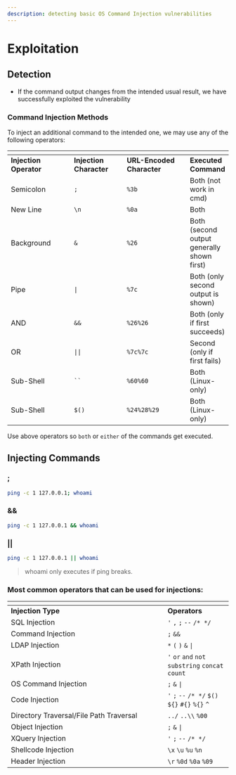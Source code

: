 ```yaml
---
description: detecting basic OS Command Injection vulnerabilities
---
```


# Exploitation

## Detection

* If the command output changes from the intended usual result, we have successfully exploited the vulnerability

### Command Injection Methods

To inject an additional command to the intended one, we may use any of the following operators:

<table data-header-hidden><thead><tr><th width="139"></th><th width="112"></th><th width="143"></th><th></th></tr></thead><tbody><tr><td><strong>Injection Operator</strong></td><td><strong>Injection Character</strong></td><td><strong>URL-Encoded Character</strong></td><td><strong>Executed Command</strong></td></tr><tr><td>Semicolon</td><td><code>;</code></td><td><code>%3b</code></td><td>Both (not work in cmd)</td></tr><tr><td>New Line</td><td><code>\n</code></td><td><code>%0a</code></td><td>Both</td></tr><tr><td>Background</td><td><code>&#x26;</code></td><td><code>%26</code></td><td>Both (second output generally shown first)</td></tr><tr><td>Pipe</td><td><code>|</code></td><td><code>%7c</code></td><td>Both (only second output is shown)</td></tr><tr><td>AND</td><td><code>&#x26;&#x26;</code></td><td><code>%26%26</code></td><td>Both (only if first succeeds)</td></tr><tr><td>OR</td><td><code>||</code></td><td><code>%7c%7c</code></td><td>Second (only if first fails)</td></tr><tr><td>Sub-Shell</td><td><code>``</code></td><td><code>%60%60</code></td><td>Both (Linux-only)</td></tr><tr><td>Sub-Shell</td><td><code>$()</code></td><td><code>%24%28%29</code></td><td>Both (Linux-only)</td></tr></tbody></table>

Use above operators so `both` or `either` of the commands get executed.

## Injecting Commands

### ;

```bash
ping -c 1 127.0.0.1; whoami
```

### &&

```bash
ping -c 1 127.0.0.1 && whoami
```

### ||

```bash
ping -c 1 127.0.0.1 || whoami
```

> whoami only executes if ping breaks.

### Most common operators that can be used for injections:

<table data-header-hidden><thead><tr><th width="341"></th><th></th></tr></thead><tbody><tr><td><strong>Injection Type</strong></td><td><strong>Operators</strong></td></tr><tr><td>SQL Injection</td><td><code>'</code> <code>,</code> <code>;</code> <code>--</code> <code>/* */</code></td></tr><tr><td>Command Injection</td><td><code>;</code> <code>&#x26;&#x26;</code></td></tr><tr><td>LDAP Injection</td><td><code>*</code> <code>(</code> <code>)</code> <code>&#x26;</code> <code>|</code></td></tr><tr><td>XPath Injection</td><td><code>'</code> <code>or</code> <code>and</code> <code>not</code> <code>substring</code> <code>concat</code> <code>count</code></td></tr><tr><td>OS Command Injection</td><td><code>;</code> <code>&#x26;</code> <code>|</code></td></tr><tr><td>Code Injection</td><td><code>'</code> <code>;</code> <code>--</code> <code>/* */</code> <code>$()</code> <code>${}</code> <code>#{}</code> <code>%{}</code> <code>^</code></td></tr><tr><td>Directory Traversal/File Path Traversal</td><td><code>../</code> <code>..\\</code> <code>%00</code></td></tr><tr><td>Object Injection</td><td><code>;</code> <code>&#x26;</code> <code>|</code></td></tr><tr><td>XQuery Injection</td><td><code>'</code> <code>;</code> <code>--</code> <code>/* */</code></td></tr><tr><td>Shellcode Injection</td><td><code>\x</code> <code>\u</code> <code>%u</code> <code>%n</code></td></tr><tr><td>Header Injection</td><td> <code>\r</code>  <code>%0d</code> <code>%0a</code> <code>%09</code></td></tr></tbody></table>


















